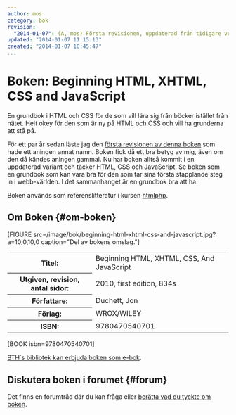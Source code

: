 ```yaml
---
author: mos
category: bok
revision:
  "2014-01-07": (A, mos) Första revisionen, uppdaterad från tidigare version av boken.
updated: "2014-01-07 11:15:13"
created: "2014-01-07 10:45:47"
...
```

Boken: Beginning HTML, XHTML, CSS and JavaScript
==================================

En grundbok i HTML och CSS för de som vill lära sig från böcker istället från nätet. Helt okey för den som är ny på HTML och CSS och vill ha grunderna att stå på.

<!--more-->

För ett par år sedan läste jag den [första revisionen av denna boken](kunskap/boken-beginning-web-programming-with-html-xhtml-and-css) som hade ett aningen annat namn. Boken fick då ett bra betyg av mig, även om den då kändes aningen gammal. Nu har boken alltså kommit i en uppdaterad variant och täcker HTML, CSS och JavaScript. Se boken som en grundbok som kan vara bra för den som tar sina första stapplande steg in i webb-världen. I det sammanhanget är en grundbok bra att ha.

Boken används som referenslitteratur i kursen [htmlphp](/htmlphp).



Om Boken {#om-boken}
--------------------

[FIGURE src=/image/bok/beginning-html-xhtml-css-and-javascript.jpg?a=10,0,10,0 caption="Del av bokens omslag."]

<table>
<tr><th>Titel:</th><td>Beginning HTML, XHTML, CSS, And JavaScript<td></tr>
<tr><th>Utgiven, revision, antal sidor:</th><td>2010, first edition, 834s<td></tr>
<tr><th>Författare:</th><td>Duchett, Jon<td></tr>
<tr><th>Förlag:</th><td>WROX/WILEY<td></tr>
<tr><th>ISBN:</th><td>9780470540701<td></tr>
</table>

[BOOK isbn=9780470540701] 

[BTH´s bibliotek kan erbjuda boken som e-bok](http://goo.gl/8ZqbB).



Diskutera boken i forumet {#forum}
----------------------------------

Det finns en forumtråd där du kan fråga eller [berätta vad du tyckte om boken](f/5346).




